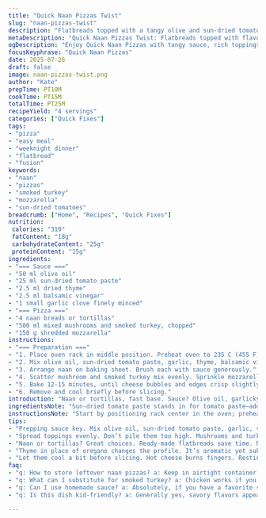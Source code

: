 ```yaml
---
title: "Quick Naan Pizzas Twist"
slug: "naan-pizzas-twist"
description: "Flatbreads topped with a tangy olive and sun-dried tomato sauce, scattered with mushrooms and smoked turkey for a smoky touch, finished with melty mozzarella. Balsamic vinegar's tang brightens. Ready in 15-20 minutes. Simple prep, oven-baked, quick weeknight fix. Uses naan or tortillas for easy handling and fast cooking. No nuts or eggs. Flexible toppings. Garlic and oregano play well with the sauce base. Cheese browns lightly on top. Crisp under crust holds the melted load. Mix of fresh and pantry staples. No long rises, no dough drama. Savory, cheesy, fast. A basic foundation with a twist on flavors and timing."
metaDescription: "Quick Naan Pizzas Twist: Flatbreads topped with flavorful sauce, mushrooms, smoked turkey, and melty mozzarella. Ready in under 30 minutes."
ogDescription: "Enjoy Quick Naan Pizzas with tangy sauce, rich toppings. A fast weeknight meal for all ages, baked to perfection."
focusKeyphrase: "Quick Naan Pizzas"
date: 2025-07-26
draft: false
image: naan-pizzas-twist.png
author: "Kate"
prepTime: PT10M
cookTime: PT15M
totalTime: PT25M
recipeYield: "4 servings"
categories: ["Quick Fixes"]
tags:
- "pizza"
- "easy meal"
- "weeknight dinner"
- "flatbread"
- "fusion"
keywords:
- "naan"
- "pizzas"
- "smoked turkey"
- "mozzarella"
- "sun-dried tomatoes"
breadcrumb: ["Home", "Recipes", "Quick Fixes"]
nutrition: 
 calories: "310"
 fatContent: "18g"
 carbohydrateContent: "25g"
 proteinContent: "15g"
ingredients:
- "=== Sauce ==="
- "50 ml olive oil"
- "25 ml sun-dried tomato paste"
- "2.5 ml dried thyme"
- "2.5 ml balsamic vinegar"
- "1 small garlic clove finely minced"
- "=== Pizza ==="
- "4 naan breads or tortillas"
- "500 ml mixed mushrooms and smoked turkey, chopped"
- "150 g shredded mozzarella"
instructions:
- "=== Preparation ==="
- "1. Place oven rack in middle position. Preheat oven to 235 C (455 F). Line baking tray with parchment paper."
- "2. Mix olive oil, sun-dried tomato paste, garlic, thyme, balsamic vinegar in bowl. Season with salt and pepper. Set aside."
- "3. Arrange naan on baking sheet. Brush each with sauce generously."
- "4. Scatter mushroom and smoked turkey mix evenly. Sprinkle mozzarella over all."
- "5. Bake 12-15 minutes, until cheese bubbles and edges crisp slightly."
- "6. Remove and cool briefly before slicing."
introduction: "Naan or tortillas, fast base. Sauce? Olive oil, garlicky, thyme, balsamic vinegar. Sun-dried tomato paste swap replaces simple tomato paste, sharper, deeper. Mushrooms and smoked turkey instead of sausage and pepper for smokiness and earthiness. Cheese melts, edges brown, crust crisps. Oven hot, quick. No eggs, nuts avoided. Cook roughly 15 minutes but watch the cheese. This version drops a few minutes from the original bake time and ups the temp for a quick finish. Easy midweek, kids notice. Bold but simple. Just enough tang and herb. Old school meets fast fix. Cheese pull guaranteed."
ingredientsNote: "Sun-dried tomato paste stands in for tomato paste—adds concentrated flavor and a touch of sweetness. Thyme replaces oregano for a subtle herbal shift, fresh though dried, aromatic but less sharp, melds beautifully with balsamic's acidity. Smoked turkey gives a clean smoky punch, keeps it leaner than sausage or other meats. Mushrooms remain as earthy filler. Quantities adjusted slightly—olive oil reduced to 50 ml from 60, a bit less oil prevents sogginess; 25 ml of sun-dried tomato paste replaces 30 ml tomato paste to balance consistency. Garlic kept minimal but fragrant. Cheese unchanged to retain melt and stretch factor. Naan or tortillas for ready-made crisp crust base, no proofing fuss involved. Avoids nuts and eggs safe for allergies. Salt and pepper to taste but keep it light to let toppings highlight."
instructionsNote: "Start by positioning rack center in the oven; preheat hotter than before, 235 C to get quick crust rise and crisp. Line baking sheet with parchment to avoid sticking and cleanup hassle. Sauce mixing is key: combine oil, paste, herbs, garlic, vinegar with salt and pepper. Do not over-saturate bread—brush enough for moisture and flavor. Toppers scatter evenly, don't pile; mozzarella on top melts golden with crispy edges. Bake 12-15 minutes; check at 12 mins. Cheese bubbling, edges crisp: done. Timing trimmed slightly, oven temp amps heat to hit quicker. Rest briefly before slicing to avoid hot, molten burns but serve warm for stretch and texture contrast. No rushing steps; sauce ahead works well. Saves time, blends flavors better. Keep an eye on mushrooms—they shouldn’t dry out but need to cook slightly under cheese. The vinegar and thyme give a slight tang and herb aroma twist to the blend, blending heat and brightness quickly."
tips:
- "Prepping sauce key. Mix olive oil, sun-dried tomato paste, garlic, vinegar. Salt pepper to taste. Not too much liquid. Brush onto naan or tortillas. More sauce on breads means more flavor, but keep some balance, thin layer works."
- "Spread toppings evenly. Don’t pile them too high. Mushrooms and turkey add smokiness, depth. Cheese goes on top for melt factor. Brown edges equal crispness. Bake until cheese bubbles. Watch it closely after 12 minutes. Check often for perfect results."
- "Naan or tortillas? Great choices. Ready-made flatbreads save time. No proofing involved. Quick bake means crispy crust. The higher oven temperature is beneficial. This ensures quicker cooking. But beware, keep an eye or it may burn."
- "Thyme in place of oregano changes the profile. It’s aromatic yet subtle. Compliments the balsamic tang well. Adjust portions if desired. Cheese type matters too, use good quality mozzarella for best melt. A stretchy cheese creates great texture contrast."
- "Let them cool a bit before slicing. Hot cheese burns fingers. Resting a few minutes makes slicing easier. Serve warm for best experience. Flavor blends after cooling. Great time to grab drinks and sides while waiting. It will be worth it."
faq:
- "q: How to store leftover naan pizzas? a: Keep in airtight container. Fridge works well. Reheat in oven. Microwaving okay too, but crust gets soft. Can freeze as well. Wrap properly to avoid freezer burn. Ideal for quick meals later."
- "q: What can I substitute for smoked turkey? a: Chicken works if you like. Or even prosciutto or ham. Bacon adds flavor but higher fat content. Vegetarian options? Just load up on more mushrooms or add peppers instead."
- "q: Can I use homemade sauce? a: Absolutely, if you have a favorite sauce. Just balance flavors. Watch consistency. Too runny? Bread sogginess. Check seasoning. You might want to add extra herbs to enhance it."
- "q: Is this dish kid-friendly? a: Generally yes, savory flavors appeal. Cheese is a hit with most kids. Adjust toppings per preference. More veggies? Absolutely, just cook beforehand. Less spice works best for younger diners here."

---
```

